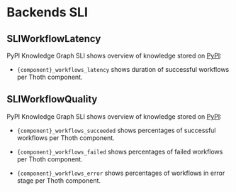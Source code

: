 # Backends SLI

## SLIWorkflowLatency

PyPI Knowledge Graph SLI shows overview of knowledge stored on [PyPI](https://pypi.org/):

- `{component}_workflows_latency` shows duration of successful workflows per Thoth component.

## SLIWorkflowQuality

PyPI Knowledge Graph SLI shows overview of knowledge stored on [PyPI](https://pypi.org/):

- `{component}_workflows_succeeded` shows percentages of successful workflows per Thoth component.

- `{component}_workflows_failed` shows percentages of failed workflows per Thoth component.

- `{component}_workflows_error` shows percentages of workflows in error stage per Thoth component.
